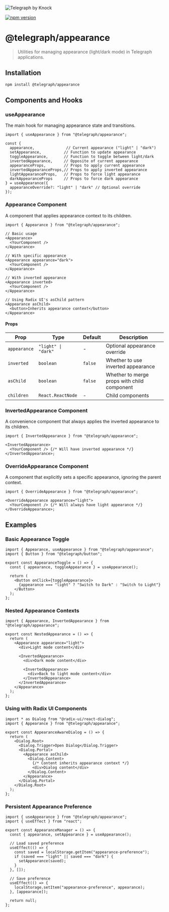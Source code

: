 ![Telegraph by Knock](https://github.com/knocklabs/telegraph/assets/29106675/9b5022e3-b02c-4582-ba57-3d6171e45e44)

[![npm version](https://img.shields.io/npm/v/@telegraph/appearance.svg)](https://www.npmjs.com/package/@telegraph/appearance)

# @telegraph/appearance

> Utilities for managing appearance (light/dark mode) in Telegraph applications.

## Installation

```bash
npm install @telegraph/appearance
```

## Components and Hooks

### useAppearance

The main hook for managing appearance state and transitions.

```tsx
import { useAppearance } from "@telegraph/appearance";

const {
  appearance,              // Current appearance ("light" | "dark")
  setAppearance,          // Function to update appearance
  toggleAppearance,       // Function to toggle between light/dark
  invertedAppearance,     // Opposite of current appearance
  appearanceProps,        // Props to apply current appearance
  invertedAppearanceProps,// Props to apply inverted appearance
  lightAppearanceProps,   // Props to force light appearance
  darkAppearanceProps     // Props to force dark appearance
} = useAppearance({
  appearanceOverride?: "light" | "dark" // Optional override
});
```

### Appearance Component

A component that applies appearance context to its children.

```tsx
import { Appearance } from "@telegraph/appearance";

// Basic usage
<Appearance>
  <YourComponent />
</Appearance>

// With specific appearance
<Appearance appearance="dark">
  <YourComponent />
</Appearance>

// With inverted appearance
<Appearance inverted>
  <YourComponent />
</Appearance>

// Using Radix UI's asChild pattern
<Appearance asChild>
  <button>Inherits appearance context</button>
</Appearance>
```

#### Props

| Prop         | Type                | Default | Description                                 |
| ------------ | ------------------- | ------- | ------------------------------------------- |
| `appearance` | `"light" \| "dark"` | -       | Optional appearance override                |
| `inverted`   | `boolean`           | `false` | Whether to use inverted appearance          |
| `asChild`    | `boolean`           | `false` | Whether to merge props with child component |
| `children`   | `React.ReactNode`   | -       | Child components                            |

### InvertedAppearance Component

A convenience component that always applies the inverted appearance to its children.

```tsx
import { InvertedAppearance } from "@telegraph/appearance";

<InvertedAppearance>
  <YourComponent /> {/* Will have inverted appearance */}
</InvertedAppearance>;
```

### OverrideAppearance Component

A component that explicitly sets a specific appearance, ignoring the parent context.

```tsx
import { OverrideAppearance } from "@telegraph/appearance";

<OverrideAppearance appearance="light">
  <YourComponent /> {/* Will always have light appearance */}
</OverrideAppearance>;
```

## Examples

### Basic Appearance Toggle

```tsx
import { Appearance, useAppearance } from "@telegraph/appearance";
import { Button } from "@telegraph/button";

export const AppearanceToggle = () => {
  const { appearance, toggleAppearance } = useAppearance();

  return (
    <Button onClick={toggleAppearance}>
      {appearance === "light" ? "Switch to Dark" : "Switch to Light"}
    </Button>
  );
};
```

### Nested Appearance Contexts

```tsx
import { Appearance, InvertedAppearance } from "@telegraph/appearance";

export const NestedAppearance = () => {
  return (
    <Appearance appearance="light">
      <div>Light mode content</div>

      <InvertedAppearance>
        <div>Dark mode content</div>

        <InvertedAppearance>
          <div>Back to light mode content</div>
        </InvertedAppearance>
      </InvertedAppearance>
    </Appearance>
  );
};
```

### Using with Radix UI Components

```tsx
import * as Dialog from "@radix-ui/react-dialog";
import { Appearance } from "@telegraph/appearance";

export const AppearanceAwareDialog = () => {
  return (
    <Dialog.Root>
      <Dialog.Trigger>Open Dialog</Dialog.Trigger>
      <Dialog.Portal>
        <Appearance asChild>
          <Dialog.Content>
            {/* Content inherits appearance context */}
            <div>Dialog content</div>
          </Dialog.Content>
        </Appearance>
      </Dialog.Portal>
    </Dialog.Root>
  );
};
```

### Persistent Appearance Preference

```tsx
import { useAppearance } from "@telegraph/appearance";
import { useEffect } from "react";

export const AppearanceManager = () => {
  const { appearance, setAppearance } = useAppearance();

  // Load saved preference
  useEffect(() => {
    const saved = localStorage.getItem("appearance-preference");
    if (saved === "light" || saved === "dark") {
      setAppearance(saved);
    }
  }, []);

  // Save preference
  useEffect(() => {
    localStorage.setItem("appearance-preference", appearance);
  }, [appearance]);

  return null;
};
```
